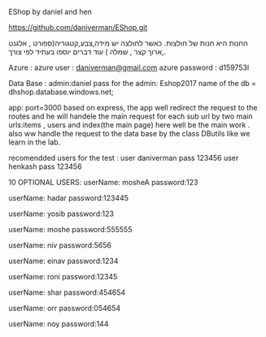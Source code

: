 EShop by daniel and hen

https://github.com/daniverman/EShop.git

החנות היא חנות של חולצות. כאשר לחולצה יש מידה,צבע,קטגוריה(ספורט , אלגנט ,ארוך קצר , שמלה ) עוד דברים יוספו בעתיד לפי צורך.

Azure : azure user : daniverman@gmail.com azure password : d159753l

Data Base : admin:daniel pass for the admin: Eshop2017 name of the db = dhshop.database.windows.net;

app: port=3000 based on express, the app well redirect the request to the
routes and he will handele the main request for each sub url by two main urls:items , users and index(the main page) here well be the main work . also ww handle the request to the data base by the class DButils like we learn in the lab.

recomendded users for the test :
user daniverman pass 123456
user henkash pass 123456

10 OPTIONAL USERS:
userName: mosheA
password:123

userName: hadar
password:123445

userName: yosib
password:123

userName: moshe
password:555555

userName: niv
password:5656

userName: einav
password:1234

userName: roni
password:12345

userName: shar
password:454654

userName: orr
password:054654

userName: noy
password:144
